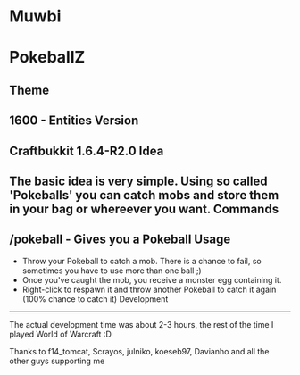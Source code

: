 Muwbi
====

PokeballZ
===
Theme
---
1600 - Entities
Version
---
Craftbukkit 1.6.4-R2.0
Idea
---
The basic idea is very simple. Using so called 'Pokeballs' you can catch mobs and store them in your bag or whereever you want.
Commands
---
/pokeball - Gives you a Pokeball
Usage
---
* Throw your Pokeball to catch a mob. There is a chance to fail, so sometimes you have to use more than one ball ;)
* Once you've caught the mob, you receive a monster egg containing it.
* Right-click to respawn it and throw another Pokeball to catch it again (100% chance to catch it)
Development
---
The actual development time was about 2-3 hours, the rest of the time I played World of Warcraft :D

Thanks to f14_tomcat, Scrayos, julniko, koeseb97, Davianho and all the other guys supporting me
